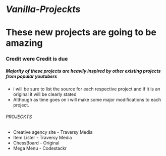 # ***Vanilla-Projeckts***

# These new projects are going to be amazing

### Credit were Credit is due 
##### Majority of these projects are heavily inspired by other existing projects from popular youtubers
+ i will be sure to list the source for each respective project and if it is an original it will be clearly stated
+ Although as time goes on i will make some major modifications to each project.

###### PROJECKTS
+ Creative agency site - Traversy Media
+ Item Lister - Traversy Media
+ ChessBoard - Original 
+ Mega Menu - Codestackr
